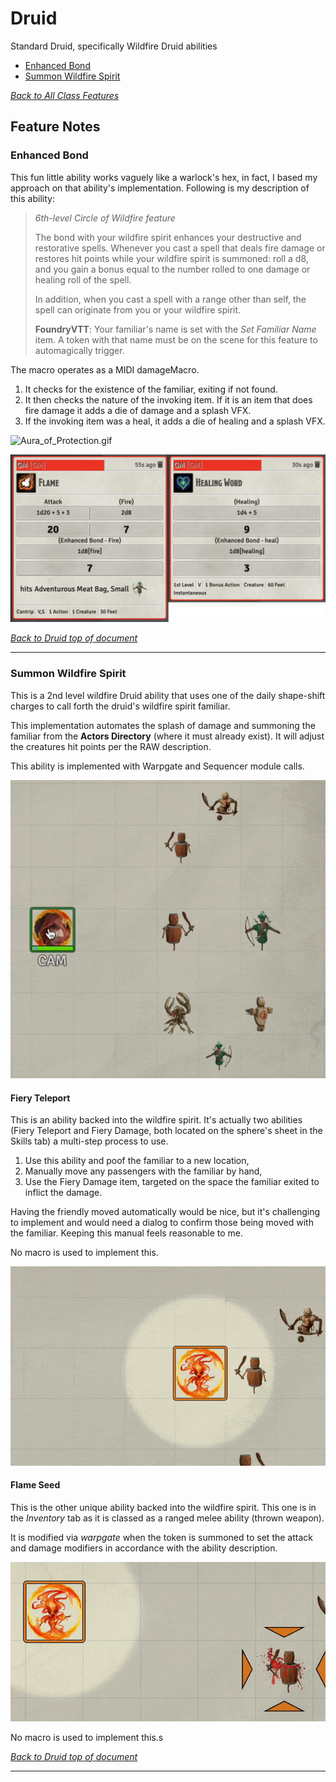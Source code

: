 # Druid

Standard Druid, specifically Wildfire Druid abilities

* [Enhanced Bond](#enhanced-bond)
* [Summon Wildfire Spirit](#summon-wildfire-spirit)

[*Back to All Class Features*](../README.md)

## Feature Notes

### Enhanced Bond

This fun little ability works vaguely like a warlock's hex, in fact, I based my approach on that ability's implementation.  Following is my description of this ability:

> *6th-level Circle of Wildfire feature*
> 
> The bond with your wildfire spirit enhances your destructive and restorative spells. Whenever you cast a spell that deals fire damage or restores hit points while your wildfire spirit is summoned: roll a d8, and you gain a bonus equal to the number rolled to one damage or healing roll of the spell.
> 
> In addition, when you cast a spell with a range other than self, the spell can originate from you or your wildfire spirit.
> 
> **FoundryVTT**: Your familiar's name is set with the  *Set Familiar Name* item.  A token with that name must be on the scene for this feature to automagically trigger.

The macro operates as a MIDI damageMacro.  

1. It checks for the existence of the familiar, exiting if not found. 
2. It then checks the nature of the invoking item.  If it is an item that does fire damage it adds a die of damage and a splash VFX.
3. If the invoking item was a heal, it adds a die of healing and a splash VFX.

![Aura_of_Protection.gif](Wildfire_6_Enhanced_Bond/Enhanced_Bond.gif)

![Enhanced_Bond_Chat.png](Wildfire_6_Enhanced_Bond/Enhanced_Bond_Chat.png)

[*Back to Druid top of document*](#druid)

---

### Summon Wildfire Spirit

This is a 2nd level wildfire Druid ability that uses one of the daily shape-shift charges to call forth the druid's wildfire spirit familiar.

This implementation automates the splash of damage and summoning the familiar from the **Actors Directory** (where it must already exist).  It will adjust the creatures hit points per the RAW description. 

This ability is implemented with Warpgate and Sequencer module calls.

![Summon_Wildfire_Spirit.gif](Wildfire_2_Summon_Widlfire_Spirit/Summon_Wildfire_Spirit.gif)

#### Fiery Teleport

This is an ability backed into the wildfire spirit.  It's actually two abilities (Fiery Teleport and Fiery Damage, both located on the sphere's sheet in the Skills tab) a multi-step process to use. 

1. Use this ability and poof the familiar to a new location,
2. Manually move any passengers with the familiar by hand,
3. Use the  Fiery Damage item, targeted on the space the familiar exited to inflict the damage.

Having the friendly moved automatically would be nice, but it's challenging to implement and would need a dialog to confirm those being moved with the familiar.  Keeping this manual feels reasonable to me.

No macro is used to implement this.

![Fiery_Teleport.gif](Wildfire_2_Summon_Widlfire_Spirit/Fiery_Teleport/Fiery_Teleport.gif)

#### Flame Seed

This is the other unique ability backed into the wildfire spirit.  This one is in the *Inventory* tab as it is classed as a ranged melee ability (thrown weapon).  

It is modified via *warpgate* when the token is summoned to set the attack and damage modifiers in accordance with the ability description. 

![](Wildfire_2_Summon_Widlfire_Spirit/Flame_Seed/Flame_Seed.gif)

No macro is used to implement this.s

[*Back to Druid top of document*](#druid)

---


